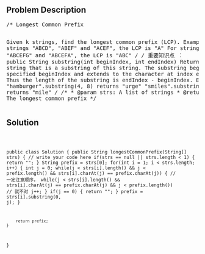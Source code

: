 <!--
<style>
  body { font-family: Arial, sans-serif; }
  .container { max-width: 400px; margin: auto; padding: 10px; }
  .comment-block { background-color: #f9f9f9; padding: 10px; border-left: 5px solid #ccc; max-width: 400px; margin: 20px auto; overflow-wrap: break-word; white-space: pre-wrap; }
  .code-block { background-color: #f4f4f4; padding: 10px; border: 1px solid #ddd; }
</style>
-->

<div class='container'>
<h2>Problem Description</h2>
<div class='comment-block'>
<pre>
/* Longest Common Prefix

Given k strings, find the longest common prefix (LCP).
Example
For strings "ABCD", "ABEF" and "ACEF", the LCP is "A"
For strings "ABCDEFG", "ABCEFG" and "ABCEFA", the LCP is "ABC"
*/
/*
重要知识点 ： public String substring(int beginIndex, int endIndex)
Returns a new string that is a substring of this string. 
The substring begins at the specified beginIndex and extends to the character at index endIndex - 1. 
Thus the length of the substring is endIndex - beginIndex.
Examples:
"hamburger".substring(4, 8) returns "urge"
"smiles".substring(1, 5) returns "mile"
*/
    /**
     * @param strs: A list of strings
     * @return: The longest common prefix
     */
</pre>
</div>

<h2>Solution</h2>
<div class='code-block'>
<pre><code class='language-java'>


public class Solution {
    public String longestCommonPrefix(String[] strs) {
        // write your code here
        if(strs == null || strs.length < 1) {
            return "";
        }
        String prefix = strs[0];
        for(int i = 1; i < strs.length; i++) {
            int j = 0;
            while(j < strs[i].length() && j < prefix.length() && strs[i].charAt(j) == prefix.charAt(j)) {
            // 一定注意顺序， while(j < strs[i].length() && strs[i].charAt(j) == prefix.charAt(j) && j < prefix.length())
            // 就不对
                j++;
            }
            if(j == 0) {
                return "";
            }
            prefix = strs[i].substring(0, j);
        }
        
        return prefix;
    }
}</code></pre>
</div>
</div>
